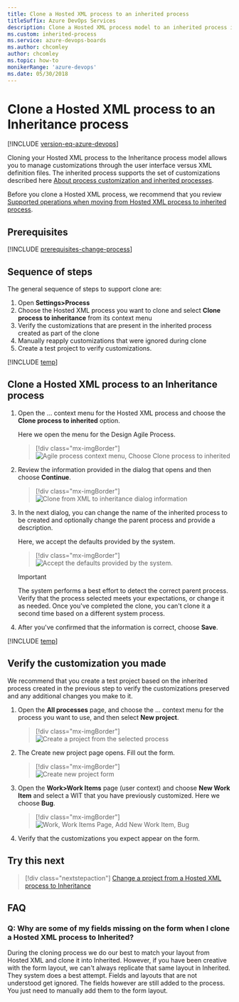```yaml
---
title: Clone a Hosted XML process to an inherited process
titleSuffix: Azure DevOps Services     
description: Clone a Hosted XML process model to an inherited process in Azure DevOps Services
ms.custom: inherited-process
ms.service: azure-devops-boards
ms.author: chcomley
author: chcomley
ms.topic: how-to
monikerRange: 'azure-devops'
ms.date: 05/30/2018
---
```


# Clone a Hosted XML process to an Inheritance process   

[!INCLUDE [version-eq-azure-devops](../../../includes/version-eq-azure-devops.md)]

Cloning your Hosted XML process to the Inheritance process model allows you to manage customizations through the user interface versus XML definition files. The inherited process supports the set of customizations described here [About process customization and inherited processes](inheritance-process-model.md). 

Before you clone a Hosted XML process, we recommend that you review [Supported operations when moving from Hosted XML process to inherited process](upgrade-support-hosted-to-inherited.md). 
 
## Prerequisites

[!INCLUDE [prerequisites-change-process](../includes/prerequisites-change-process.md)]

## Sequence of steps

The general sequence of steps to support clone are:  
1. Open **Settings>Process** 
1. Choose the Hosted XML process you want to clone and select **Clone process to inheritance** from its context menu
2. Verify the customizations that are present in the inherited process created as part of the clone
3. Manually reapply customizations that were ignored during clone
4. Create a test project to verify customizations. 

[!INCLUDE [temp](../includes/open-process-admin-context-ts-only.md)]


## Clone a Hosted XML process to an Inheritance process 

1. Open the &hellip; context menu for the Hosted XML process and choose the **Clone process to inherited** option. 

	Here we open the menu for the Design Agile Process. 

	> [!div class="mx-imgBorder"]  
	> ![Agile process context menu, Choose Clone process to inherited](media/migration/upgrade-to-inherited-option-menu.png) 

1. Review the information provided in the dialog that opens and then choose **Continue**.  

	> [!div class="mx-imgBorder"]  
	> ![Clone from XML to inheritance dialog information](media/migration/upgrade-from-xml-to-inheritance.png)   

2. In the next dialog, you can change the name of the inherited process to be created and optionally change the parent process and provide a description. 

	Here, we accept the defaults provided by the system.  

	> [!div class="mx-imgBorder"]  
	> ![Accept the defaults provided by the system.](media/migration/upgrade-from-xml-to-inheritance-dialog.png)  

	> [!IMPORTANT]  
	> The system performs a best effort to detect the correct parent process. Verify that the process selected meets your expectations, or change it as needed. Once you've completed the clone, you can't clone it a second time based on a different system process. 

3. After you've confirmed that the information is correct, choose **Save**. 

[!INCLUDE [temp](../includes/post-upgrade-steps.md)]

<a id="verify">  </a>
## Verify the customization you made 

We recommend that you create a test project based on the inherited process created in the previous step to verify the customizations preserved and any additional changes you make to it. 

1. Open the **All processes** page, and choose the &hellip; context menu for the process you want to use, and then select **New project**.  

	> [!div class="mx-imgBorder"]  
	> ![Create a project from the selected process](media/migration/create-team-project-inherited-process.png)  

1. The Create new project page opens. Fill out the form. 

	> [!div class="mx-imgBorder"]  
	> ![Create new project form](media/process/create-test-project.png) 

2. Open the **Work>Work Items** page (user context) and choose **New Work Item** and select a WIT that you have previously customized. Here we choose **Bug**. 

	> [!div class="mx-imgBorder"]  
	> ![Work, Work Items Page, Add New Work Item, Bug](media/process/add-custom-field-verify-bug.png) 

3. Verify that the customizations you expect appear on the form.  

## Try this next
> [!div class="nextstepaction"]
> [Change a project from a Hosted XML process to Inheritance](change-process-from-hosted-to-inherited.md) 

## FAQ

### Q: Why are some of my fields missing on the form when I clone a Hosted XML process to Inherited?

During the cloning process we do our best to match your layout from Hosted XML and clone it into Inherited. However, if you have been creative with the form layout, we can't always replicate that same layout in Inherited. They system does a best attempt. Fields and layouts that are not understood get ignored. The fields however are still added to the process. You just need to manually add them to the form layout.
